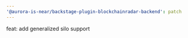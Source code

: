 ```yaml
---
'@aurora-is-near/backstage-plugin-blockchainradar-backend': patch
---
```


feat: add generalized silo support
